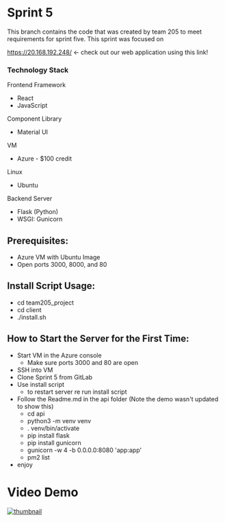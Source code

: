# Sprint 5
This branch contains the code that was created by team 205 to meet requirements for sprint five. This sprint was focused on 

https://20.168.192.248/ <- check out our web application using this link!

### Technology Stack
Frontend Framework
- React
- JavaScript
 
Component Library
- Material UI
 
VM
- Azure - $100 credit
 
Linux
- Ubuntu
 
Backend Server
- Flask (Python)
- WSGI: Gunicorn


## Prerequisites:
- Azure VM with Ubuntu Image
- Open ports 3000, 8000, and 80

## Install Script Usage:
- cd team205_project
- cd client
- ./install.sh


## How to Start the Server for the First Time:
- Start VM in the Azure console
  - Make sure ports 3000 and 80 are open
- SSH into VM
- Clone Sprint 5 from GitLab
- Use install script 
  - to restart server re run install script
- Follow the Readme.md in the api folder (Note the demo  wasn't updated to show this)
  - cd api
  - python3 -m venv venv
  - . venv/bin/activate
  - pip install flask
  - pip install gunicorn
  - gunicorn -w 4 -b 0.0.0.0:8080 'app:app'
  - pm2 list
- enjoy

# Video Demo
[![thumbnail](https://i.etsystatic.com/10919371/r/il/155a7d/1563938723/il_570xN.1563938723_1rmr.jpg)](https://share.vidyard.com/watch/pHoNQmrYd2oZ4k9dvusd9R?)
